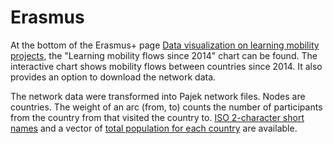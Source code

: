 # Erasmus

At the bottom of the Erasmus+ page 
[Data visualization on learning mobility projects](https://erasmus-plus.ec.europa.eu/resources-and-tools/factsheets-statistics-evaluations/statistics/data/learning-mobility-projects), the "Learning mobility flows since 2014" chart can be found. The interactive chart shows mobility flows between countries since 2014. It also provides an option to download the network data.

The network data were transformed into Pajek network files. 
Nodes are countries. The weight of an arc (from, to) counts the number of participants from the country from that visited the country to. [ISO 2-character short names](https://raw.githubusercontent.com/bavla/wNets/main/Data/ErasmusFlowsISO.nam) and a vector of [total population for each country](https://raw.githubusercontent.com/bavla/wNets/refs/heads/main/Data/PopTotal.vec) are available.
